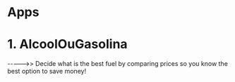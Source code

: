 # Apps
# 1. AlcoolOuGasolina
----->> Decide what is the best fuel by comparing prices so you know the best option to save money!

